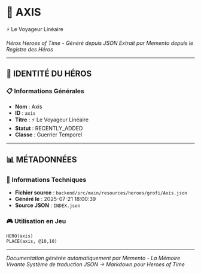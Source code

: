 # 🏹 **AXIS**
⚡ Le Voyageur Linéaire

*Héros Heroes of Time - Généré depuis JSON*
*Extrait par Memento depuis le Registre des Héros*

---

## 🎯 **IDENTITÉ DU HÉROS**

### 📋 **Informations Générales**
- **Nom** : Axis
- **ID** : `axis`
- **Titre** : ⚡ Le Voyageur Linéaire
- **Statut** : RECENTLY_ADDED
- **Classe** : Guerrier Temporel


---

## 📊 **MÉTADONNÉES**

### 🔧 **Informations Techniques**
- **Fichier source** : `backend/src/main/resources/heroes/grofi/Axis.json`
- **Généré le** : 2025-07-21 18:00:39
- **Source JSON** : `INDEX.json`

### 🎮 **Utilisation en Jeu**
```hots
HERO(axis)
PLACE(axis, @10,10)
```

---

*Documentation générée automatiquement par Memento - La Mémoire Vivante*
*Système de traduction JSON → Markdown pour Heroes of Time*
